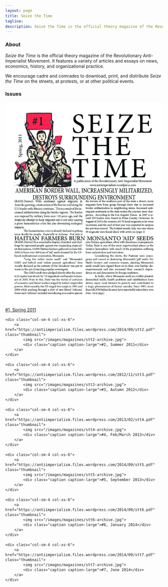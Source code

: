 ```yaml
---
layout: page
title: Seize the Time
tagline: 
description: Seize the Time is the official theory magazine of the Revolutionary Anti-Imperialist Movement.
---
```


### About

_Seize the Time_ is the official theory magazine of the Revolutionary Anti-Imperialist Movement. It features a variety of articles and essays on news, economics, history, and organizational practice.

We encourage cadre and comrades to download, print, and distribute _Seize the Time_ on the streets, at protests, or at other political events.

### Issues

<div class="row">
	<div class="col-sm-4 col-xs-6">
		<a href="https://antiimperialism.files.wordpress.com/2011/02/stt1.pdf" class="thumbnail">
			<img src="/images/magazines/stt1-archive.jpg">
			<div class="caption caption-large">#1, Spring 2011</div>
		</a>
	</div>
	
	<div class="col-sm-4 col-xs-6">
		<a href="https://antiimperialism.files.wordpress.com/2014/09/stt2.pdf" class="thumbnail">
			<img src="/images/magazines/stt2-archive.jpg">
			<div class="caption caption-large">#2, Summer 2011</div>
		</a>
	</div>
	
	<div class="col-sm-4 col-xs-6">
		<a href="https://antiimperialism.files.wordpress.com/2012/11/stt3.pdf" class="thumbnail">
			<img src="/images/magazines/stt3-archive.jpg">
			<div class="caption caption-large">#3, Autumn 2012</div>
		</a>
	</div>
	
	<div class="col-sm-4 col-xs-6">
		<a href="https://antiimperialism.files.wordpress.com/2013/02/stt4.pdf" class="thumbnail">
			<img src="/images/magazines/stt4-archive.jpg">
			<div class="caption caption-large">#4, Feb/March 2013</div>
		</a>
	</div>
	
	<div class="col-sm-4 col-xs-6">
		<a href="https://antiimperialism.files.wordpress.com/2014/09/stt5.pdf" class="thumbnail">
			<img src="/images/magazines/stt5-archive.jpg">
			<div class="caption caption-large">#5, September 2013</div>
		</a>
	</div>
	
	<div class="col-sm-4 col-xs-6">
		<a href="https://antiimperialism.files.wordpress.com/2014/09/stt6.pdf" class="thumbnail">
			<img src="/images/magazines/stt6-archive.jpg">
			<div class="caption caption-large">#6, January 2014</div>
		</a>
	</div>
	
	<div class="col-sm-4 col-xs-6">
		<a href="https://antiimperialism.files.wordpress.com/2014/09/stt7.pdf" class="thumbnail">
			<img src="/images/magazines/stt7-archive.jpg">
			<div class="caption caption-large">#7, June 2014</div>
		</a>
	</div>
</div>

